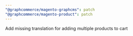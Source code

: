 ```yaml
---
"@graphcommerce/magento-graphcms": patch
"@graphcommerce/magento-product": patch
---
```


Add missing translation for adding multiple products to cart
